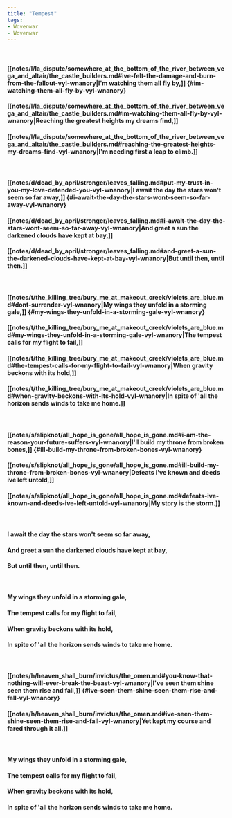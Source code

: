 ```yaml
---
title: "Tempest"
tags:
- Wovenwar
- Wovenwar
---
```

&nbsp;
#### [[notes/l/la_dispute/somewhere_at_the_bottom_of_the_river_between_vega_and_altair/the_castle_builders.md#ive-felt-the-damage-and-burn-from-the-fallout-vyl-wnanory|I'm watching them all fly by,]] {#im-watching-them-all-fly-by-vyl-wnanory}
#### [[notes/l/la_dispute/somewhere_at_the_bottom_of_the_river_between_vega_and_altair/the_castle_builders.md#im-watching-them-all-fly-by-vyl-wnanory|Reaching the greatest heights my dreams find,]]
#### [[notes/l/la_dispute/somewhere_at_the_bottom_of_the_river_between_vega_and_altair/the_castle_builders.md#reaching-the-greatest-heights-my-dreams-find-vyl-wnanory|I'm needing first a leap to climb.]]
&nbsp;
#### [[notes/d/dead_by_april/stronger/leaves_falling.md#put-my-trust-in-you-my-love-defended-you-vyl-wnanory|I await the day the stars won't seem so far away,]] {#i-await-the-day-the-stars-wont-seem-so-far-away-vyl-wnanory}
#### [[notes/d/dead_by_april/stronger/leaves_falling.md#i-await-the-day-the-stars-wont-seem-so-far-away-vyl-wnanory|And greet a sun the darkened clouds have kept at bay,]]
#### [[notes/d/dead_by_april/stronger/leaves_falling.md#and-greet-a-sun-the-darkened-clouds-have-kept-at-bay-vyl-wnanory|But until then, until then.]]
&nbsp;
#### [[notes/t/the_killing_tree/bury_me_at_makeout_creek/violets_are_blue.md#dont-surrender-vyl-wnanory|My wings they unfold in a storming gale,]] {#my-wings-they-unfold-in-a-storming-gale-vyl-wnanory}
#### [[notes/t/the_killing_tree/bury_me_at_makeout_creek/violets_are_blue.md#my-wings-they-unfold-in-a-storming-gale-vyl-wnanory|The tempest calls for my flight to fail,]]
#### [[notes/t/the_killing_tree/bury_me_at_makeout_creek/violets_are_blue.md#the-tempest-calls-for-my-flight-to-fail-vyl-wnanory|When gravity beckons with its hold,]]
#### [[notes/t/the_killing_tree/bury_me_at_makeout_creek/violets_are_blue.md#when-gravity-beckons-with-its-hold-vyl-wnanory|In spite of 'all the horizon sends winds to take me home.]]
&nbsp;
#### [[notes/s/slipknot/all_hope_is_gone/all_hope_is_gone.md#i-am-the-reason-your-future-suffers-vyl-wnanory|I'll build my throne from broken bones,]] {#ill-build-my-throne-from-broken-bones-vyl-wnanory}
#### [[notes/s/slipknot/all_hope_is_gone/all_hope_is_gone.md#ill-build-my-throne-from-broken-bones-vyl-wnanory|Defeats I've known and deeds ive left untold,]]
#### [[notes/s/slipknot/all_hope_is_gone/all_hope_is_gone.md#defeats-ive-known-and-deeds-ive-left-untold-vyl-wnanory|My story is the storm.]]
&nbsp;
#### I await the day the stars won't seem so far away,
#### And greet a sun the darkened clouds have kept at bay,
#### But until then, until then.
&nbsp;
#### My wings they unfold in a storming gale,
#### The tempest calls for my flight to fail,
#### When gravity beckons with its hold,
#### In spite of 'all the horizon sends winds to take me home.
&nbsp;
#### [[notes/h/heaven_shall_burn/invictus/the_omen.md#you-know-that-nothing-will-ever-break-the-beast-vyl-wnanory|I've seen them shine seen them rise and fall,]] {#ive-seen-them-shine-seen-them-rise-and-fall-vyl-wnanory}
#### [[notes/h/heaven_shall_burn/invictus/the_omen.md#ive-seen-them-shine-seen-them-rise-and-fall-vyl-wnanory|Yet kept my course and fared through it all.]]
&nbsp;
#### My wings they unfold in a storming gale,
#### The tempest calls for my flight to fail,
#### When gravity beckons with its hold,
#### In spite of 'all the horizon sends winds to take me home.
